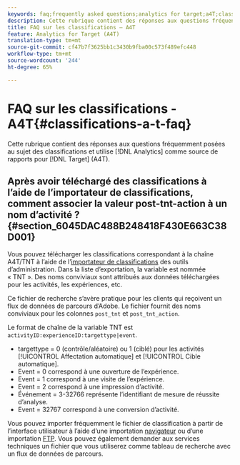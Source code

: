 ```yaml
---
keywords: faq;frequently asked questions;analytics for target;a4T;classifications;classification;classifications importer;post-tnt-action
description: Cette rubrique contient des réponses aux questions fréquentes sur l’intégration héritée de SiteCatalyst à Test&Target et sur l’utilisation d’Analytics comme source des rapports pour Target (A4T).
title: FAQ sur les classifications – A4T
feature: Analytics for Target (A4T)
translation-type: tm+mt
source-git-commit: cf47b7f3625bb1c3430b9fba00c573f489efc448
workflow-type: tm+mt
source-wordcount: '244'
ht-degree: 65%

---
```



# FAQ sur les classifications - A4T{#classifications-a-t-faq}

Cette rubrique contient des réponses aux questions fréquemment posées au sujet des classifications et utilise [!DNL Analytics] comme source de rapports pour [!DNL Target] (A4T).

## Après avoir téléchargé des classifications à l’aide de l’importateur de classifications, comment associer la valeur post-tnt-action à un nom d’activité ?{#section_6045DAC488B248418F430E663C38D001}

Vous pouvez télécharger les classifications correspondant à la chaîne A4T/TNT à l’aide de l’[importateur de classifications](https://experienceleague.adobe.com/docs/analytics/components/classifications/classifications-importer/c-working-with-saint.html) des outils d’administration. Dans la liste d’exportation, la variable est nommée « TNT ». Des noms conviviaux sont attribués aux données téléchargées pour les activités, les expériences, etc.

Ce fichier de recherche s’avère pratique pour les clients qui reçoivent un flux de données de parcours d’Adobe. Le fichier fournit des noms conviviaux pour les colonnes `post_tnt` et `post_tnt_action`.

Le format de chaîne de la variable TNT est `activityID:experienceID:targettype|event`.

* targettype = 0 (contrôle/aléatoire) ou 1 (ciblé) pour les activités [!UICONTROL Affectation automatique] et [!UICONTROL Cible automatique].
* Event = 0 correspond à une ouverture de l’expérience.
* Event = 1 correspond à une visite de l’expérience.
* Event = 2 correspond à une impression d’activité.
* Événement = 3-32766 représente l’identifiant de mesure de réussite d’analyse.
* Event = 32767 correspond à une conversion d’activité.

Vous pouvez importer fréquemment le fichier de classification à partir de l’interface utilisateur à l’aide d’une importation [navigateur](https://docs.adobe.com/help/en/analytics/components/classifications/classifications-importer/browser-import.html) ou d’une importation [FTP](https://docs.adobe.com/help/en/analytics/components/classifications/classifications-importer/import-file.html). Vous pouvez également demander aux services techniques un fichier que vous utiliserez comme tableau de recherche avec un flux de données de parcours.
